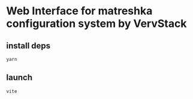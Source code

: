 # Web Interface for matreshka configuration system by VervStack

## install deps
```shell
yarn
```
## launch
```shell
vite
```

